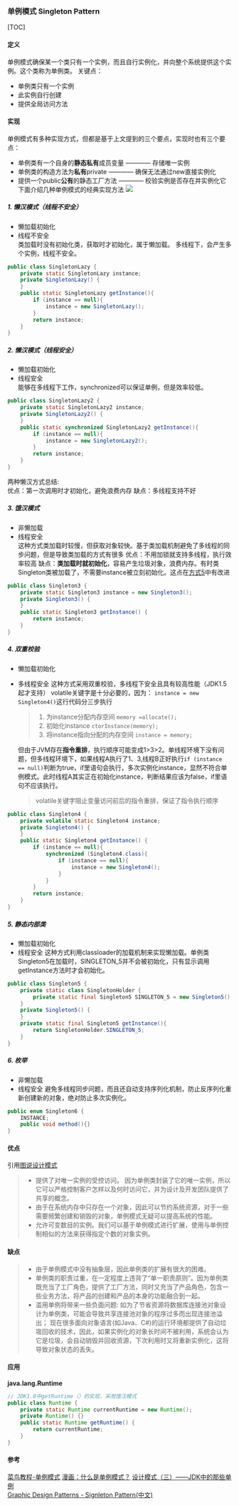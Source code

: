 ### 单例模式 Singleton Pattern
[TOC]

#### 定义
单例模式确保某一个类只有一个实例，而且自行实例化，并向整个系统提供这个实例。这个类称为单例类。
关键点：
* 单例类只有一个实例
* 此实例自行创建
* 提供全局访问方法

#### 实现
单例模式有多种实现方式，但都是基于上文提到的三个要点，实现时也有三个要点：
* 单例类有一个自身的**静态私有**成员变量 ———— 存储唯一实例
* 单例类的构造方法为**私有**private ———— 确保无法通过new直接实例化
* 提供一个public**公有**的静态工厂方法 ———— 校验实例是否存在并实例化它  
下面介绍几种单例模式的经典实现方法
![](https://cy-pic.kuaizhan.com/g3/01/ce/f000-060f-4fa9-8144-42672b657d4f47)
##### 1. 懒汉模式（线程不安全）
* 懒加载初始化
* 线程不安全  
类加载时没有初始化类，获取时才初始化，属于懒加载。
多线程下，会产生多个实例，线程不安全。
```Java
public class SingletonLazy {
    private static SingletonLazy instance;
    private SingletonLazy() {
    }
    public static SingletonLazy getInstance(){
        if (instance == null){
            instance = new SingletonLazy();
        }
        return instance;
    }
}
```

##### 2. 懒汉模式（线程安全）
* 懒加载初始化
* 线程安全  
能够在多线程下工作，synchronized可以保证单例，但是效率较低。
```Java
public class SingletonLazy2 {
    private static SingletonLazy2 instance;
    private SingletonLazy2() {
    }
    public static synchronized SingletonLazy2 getInstance(){
        if (instance == null){
            instance = new SingletonLazy2();
        }
        return instance;
    }
}
```
两种懒汉方式总结:  
优点：第一次调用时才初始化，避免浪费内存
缺点：多线程支持不好

##### 3. 饿汉模式
* 非懒加载
* 线程安全  
这种方式类加载时较慢，但获取对象较快。基于类加载机制避免了多线程的同步问题，但是导致类加载的方式有很多
优点：不用加锁就支持多线程，执行效率较高
缺点：**类加载时就初始化**，容易产生垃圾对象，浪费内存。有时类Singleton类被加载了，不需要instance被立刻初始化。这点在[方式5](#5-静态内部类)中有改进
```Java
public class Singleton3 {
    private static Singleton3 instance = new Singleton3();
    private Singleton3() {
    }
    public static Singleton3 getInstance() {
        return instance;
    }
}
```

##### 4. 双重校验
* 懒加载初始化
* 多线程安全
这种方式采用双重校验，多线程下安全且具有较高性能（JDK1.5起才支持）
volatile关键字是十分必要的，因为：
    ```instance = new Singleton4()```这行代码分三步执行
    > 1. 为instance分配内存空间 ```memory =allocate(); ```
    > 2. 初始化instance ```ctorInstance(memory);```
    > 3. 将instance指向分配的内存空间 ```instance = memory;```

    但由于JVM存在**指令重排**，执行顺序可能变成1>3>2。单线程环境下没有问题，但多线程环境下，如果线程A执行了1、3,线程B正好执行```if (instance == null)```判断为true，if里语句会执行，多次实例化instance，显然不符合单例模式。此时线程A其实正在初始化instance，判断结果应该为false，if里语句不应该执行。
    > volatile关键字阻止变量访问前后的指令重排，保证了指令执行顺序
```Java
public class Singleton4 {
    private volatile static Singleton4 instance;
    private Singleton4() {
    }
    public static Singleton4 getInstance() {
        if (instance == null){
            synchronized (Singleton4.class){
                if (instance == null){
                    instance = new Singleton4();
                }
            }
        }
        return instance;
    }
}
```

##### 5. 静态内部类 
* 懒加载初始化
* 线程安全
这种方式利用classloader的加载机制来实现懒加载。单例类Singleton5在加载时，SINGLETON_5并不会被初始化，只有显示调用getInstance方法时才会初始化。  
```Java
public class Singleton5 {
    private static class SingletonHolder {
        private static final Singleton5 SINGLETON_5 = new Singleton5();
    }
    private Singleton5() {
    }
    private static final Singleton5 getInstance(){
        return SingletonHolder.SINGLETON_5;
    }
}
```

##### 6. 枚举
* 非懒加载
* 线程安全
避免多线程同步问题，而且还自动支持序列化机制，防止反序列化重新创建新的对象，绝对防止多次实例化。
```Java
public enum Singleton6 {
    INSTANCE;
    public void method(){}
}
```
#### 优点
引用[图说设计模式](https://design-patterns.readthedocs.io/zh_CN/latest/creational_patterns/singleton.html#id10)

> * 提供了对唯一实例的受控访问。
   因为单例类封装了它的唯一实例，所以它可以严格控制客户怎样以及何时访问它，并为设计及开发团队提供了共享的概念。
> * 由于在系统内存中只存在一个对象，因此可以节约系统资源，对于一些需要频繁创建和销毁的对象，单例模式无疑可以提高系统的性能。
> * 允许可变数目的实例。我们可以基于单例模式进行扩展，使用与单例控制相似的方法来获得指定个数的对象实例。


#### 缺点
> * 由于单例模式中没有抽象层，因此单例类的扩展有很大的困难。
> * 单例类的职责过重，在一定程度上违背了“单一职责原则”。因为单例类既充当了工厂角色，提供了工厂方法，同时又充当了产品角色，包含一些业务方法，将产品的创建和产品的本身的功能融合到一起。
> * 滥用单例将带来一些负面问题:
    如为了节省资源将数据库连接池对象设计为单例类，可能会导致共享连接池对象的程序过多而出现连接池溢出；
    现在很多面向对象语言(如Java、C#)的运行环境都提供了自动垃圾回收的技术，因此，如果实例化的对象长时间不被利用，系统会认为它是垃圾，会自动销毁并回收资源，下次利用时又将重新实例化，这将导致对象状态的丢失。  

#### 应用
**java.lang.Runtime**
```Java
// JDK1.8中getRuntime（）的实现，采用饿汉模式
public class Runtime {
    private static Runtime currentRuntime = new Runtime();
    private Runtime() {}
    public static Runtime getRuntime() {
        return currentRuntime;
    }
}
```

#### 参考
[菜鸟教程-单例模式](https://www.runoob.com/design-pattern/singleton-pattern.html)
[漫画：什么是单例模式？](https://zhuanlan.zhihu.com/p/33102022)
[设计模式（三）——JDK中的那些单例](https://www.hollischuang.com/archives/1383)  
[Graphic Design Patterns - Signleton Pattern(中文)](https://design-patterns.readthedocs.io/zh_CN/latest/read_uml.html#id1)  

